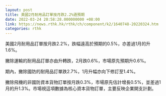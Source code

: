 ```yaml
---
layout: post
title: 美國2月耐用品訂單按月跌2.2%遜預期
date: 2022-03-24 20:58:28.000000000 +08:00
link: https://news.rthk.hk/rthk/ch/component/k2/1640748-20220324.htm
categories: rthk
---
```


美國2月耐用品訂單按月跌2.2%，跌幅遠高於預期的0.5%，亦差過1月的升1.6%。

撇除運輸的耐用品訂單亦由升轉跌，2月跌0.6%，市場原先預期升0.6%。

期內，撇除國防的耐用品訂單跌2.7%，1月升幅亦向下修訂至1.4%。

撇除飛機的非國防資本貨物訂單按月跌0.3%，市場原先估計增長0.5%，並差過1月的升1.3%。市場視這項數據為核心資本貨物訂單，主要反映企業開支計劃。
